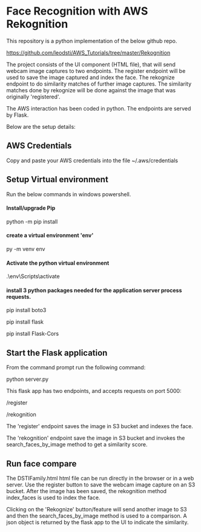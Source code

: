# Face Recognition with AWS Rekognition
This repository is a python implementation of the below github repo. 

https://github.com/leodsti/AWS_Tutorials/tree/master/Rekognition

The project consists of the UI component (HTML file), that will send webcam image captures to two endpoints. The register endpoint will be used to save the image captured and index the face. The rekognize endpoint to do similarity matches of further image captures. The similarity matches done by rekognize will be done against the image that was originally 'registered'.

The AWS interaction has been coded in python. The endpoints are served by Flask. 

Below are the setup details:

## AWS Credentials
Copy and paste your AWS credentials into the file ~/.aws/credentials

## Setup Virtual environment
Run the below commands in windows powershell.

#### Install/upgrade Pip

python -m pip install 

#### create a virtual environment 'env'
py -m venv env

#### Activate the python virtual environment

.\env\Scripts\activate

#### install 3 python packages needed for the application server process requests.

pip install boto3

pip install flask

pip install Flask-Cors

## Start the Flask application
From the command prompt run the following command:

python server.py

This flask app has two endpoints, and accepts requests on port 5000:

/register

/rekognition

The 'register' endpoint saves the image in S3 bucket and indexes the face.

The 'rekognition' endpoint save the image in S3 bucket and invokes the search_faces_by_image method to get a similarity score.

## Run face compare
The DSTIFamily.html html file can be run directly in the browser or in a web server. Use the register button to save the webcam image capture on an S3 bucket. After the image has been saved, the rekognition method index_faces is used to index the face. 

Clicking on the 'Rekognize' button/feature will send another image to S3 and then the search_faces_by_image method is used to a comparison. A  json object is returned by the flask app to the UI to indicate the similarity.
